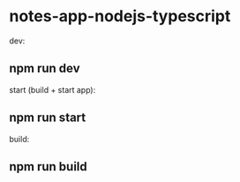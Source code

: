 # notes-app-nodejs-typescript

dev: <h2>npm run dev</h2>
start (build + start app): <h2>npm run start</h2>
build: <h2>npm run build</h2>
